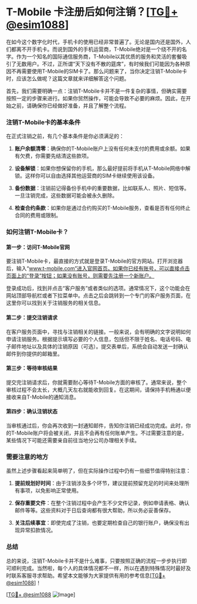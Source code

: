 # T-Mobile 卡注册后如何注销？[[TG💪+ @esim1088](https://t.me/s/esim1088)]

在如今这个数字化时代，手机卡的使用已经非常普遍了。无论是国内还是国外，人们都离不开手机卡。而说到国外的手机运营商，T-Mobile绝对是一个绕不开的名字。作为一个知名的国际通信服务商，T-Mobile以其优质的服务和灵活的套餐吸引了无数用户。不过，正所谓“天下没有不散的筵席”，有时候我们可能因为各种原因不再需要使用T-Mobile的SIM卡了。那么问题来了，当你决定注销T-Mobile卡时，应该怎么做呢？这篇文章就来详细解答这个问题。

首先，我们需要明确一点：注销T-Mobile卡并不是一件复杂的事情，但确实需要按照一定的步骤来进行。如果你贸然操作，可能会导致不必要的麻烦。因此，在开始之前，请确保你已经做好准备，并且了解整个流程。

### 注销T-Mobile卡的基本条件

在正式注销之前，有几个基本条件是你必须满足的：

1. **账户余额清零**：确保你的T-Mobile账户上没有任何未支付的费用或余额。如果有欠费，你需要先结清这些款项。
   
2. **设备解锁**：如果你想保留你的手机，那么最好提前将手机从T-Mobile网络中解锁。这样你可以自由选择其他运营商的SIM卡继续使用该设备。

3. **备份数据**：注销前记得备份手机中的重要数据，比如联系人、照片、短信等。一旦注销完成，这些数据可能会被永久删除。

4. **检查合约条款**：如果你是通过合约购买的T-Mobile服务，查看是否有任何终止合同的费用或限制。

### 如何注销T-Mobile卡？

#### 第一步：访问T-Mobile官网

要注销T-Mobile卡，最直接的方式就是登录T-Mobile的官方网站。打开浏览器后，输入“www.t-mobile.com”进入官网首页。如果你已经有账号，可以直接点击页面上的“登录”按钮；如果没有账号，则需要先注册一个新账户。

登录成功后，找到并点击“客户服务”或者类似的选项。通常情况下，这个功能会在网站顶部导航栏或者下拉菜单中。点击之后会跳转到一个专门的客户服务页面，在这里你可以找到关于注销服务的相关信息。

#### 第二步：提交注销请求

在客户服务页面中，寻找与注销相关的链接。一般来说，会有明确的文字说明如何申请注销服务。根据提示填写必要的个人信息，包括但不限于姓名、电话号码、电子邮件地址以及具体的注销原因（可选）。提交表单后，系统会自动发送一封确认邮件到你提供的邮箱里。

#### 第三步：等待审核结果

提交完注销请求后，你就需要耐心等待T-Mobile方面的审核了。通常来说，整个审核过程不会太长，大概几天左右就能收到回复。在这期间，请保持手机畅通以便接收来自T-Mobile的通知消息。

#### 第四步：确认注销状态

当审核通过后，你会再次收到一封通知邮件，告知你注销已经成功完成。此时，你的T-Mobile账户将会被关闭，并且不会再有任何账单产生。不过需要注意的是，某些情况下可能还需要亲自前往当地分公司办理相关手续。

### 需要注意的地方

虽然上述步骤看起来简单明了，但在实际操作过程中仍有一些细节值得特别注意：

1. **提前规划好时间**：由于注销涉及多个环节，建议提前预留充足的时间来处理所有事项，以免影响正常使用。

2. **保存重要文件**：在整个注销过程中会产生不少文件记录，例如申请表格、确认邮件等等。这些资料对于日后查询都有很大帮助，所以务必妥善保存。

3. **关注后续事宜**：即使完成了注销，也要定期检查自己的银行账户，确保没有出现异常扣款情况。

### 总结

总的来说，注销T-Mobile卡并不是什么难事，只要按照正确的流程一步步执行即可顺利完成。当然啦，每个人的具体情况都不一样，所以在遇到特殊情况时最好及时联系客服寻求帮助。希望本文能够为大家提供有用的参考信息[[TG💪+ @esim1088](https://t.me/s/esim1088)]！

[[TG💪+ @esim1088](https://t.me/s/esim1088) ![Image](https://i.postimg.cc/4NQfJmqS/Snipaste-2025-05-13-00-14-12.png)]
